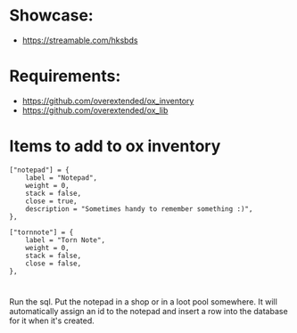 # Showcase:
- https://streamable.com/hksbds

# Requirements:
- https://github.com/overextended/ox_inventory
- https://github.com/overextended/ox_lib

# Items to add to ox inventory

	["notepad"] = {
		label = "Notepad",
		weight = 0,
		stack = false,
		close = true,
		description = "Sometimes handy to remember something :)",
	},
	
	["tornnote"] = {
		label = "Torn Note",
		weight = 0,
		stack = false,
		close = false,
	},

# 
Run the sql. Put the notepad in a shop or in a loot pool somewhere. 
It will automatically assign an id to the notepad and insert a row into the database for it when it's created.
